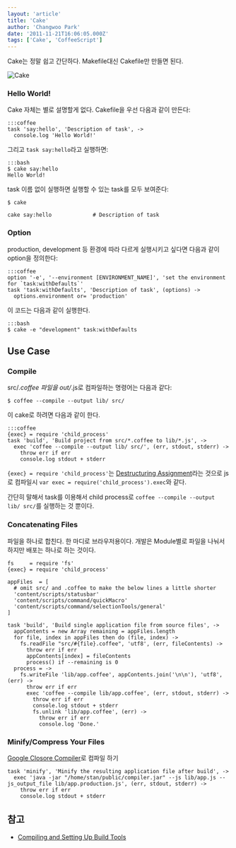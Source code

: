 ```yaml
---
layout: 'article'
title: 'Cake'
author: 'Changwoo Park'
date: '2011-11-21T16:06:05.000Z'
tags: ['Cake', 'CoffeeScript']
---
```


Cake는 정말 쉽고 간단하다. Makefile대신 Cakefile만 만들면 된다.

![Cake](/articles/2011/cake.png)

### Hello World!

Cake 자체는 별로 설명할게 없다. Cakefile을 우선 다음과 같이 만든다:

    :::coffee
    task 'say:hello', 'Description of task', ->
      console.log 'Hello World!'

그리고 `task say:hello`라고 실행하면:

    :::bash
    $ cake say:hello
    Hello World!

task 이름 없이 실행하면 실행할 수 있는 task를 모두 보여준다:

    $ cake
    
    cake say:hello             # Description of task

### Option

production, development 등 환경에 따라 다르게 실행시키고 싶다면 다음과 같이 option을 정의한다:

    :::coffee
    option '-e', '--environment [ENVIRONMENT_NAME]', 'set the environment for `task:withDefaults`'
    task 'task:withDefaults', 'Description of task', (options) ->
      options.environment or= 'production'

이 코드는 다음과 같이 실행한다.

    :::bash
    $ cake -e "development" task:withDefaults

## Use Case

### Compile

src/*.coffee 파일을 out/*.js로 컴파일하는 명령어는 다음과 같다:

    $ coffee --compile --output lib/ src/

이 cake로 하려면 다음과 같이 한다.

    :::coffee
    {exec} = require 'child_process'
    task 'build', 'Build project from src/*.coffee to lib/*.js', ->
      exec 'coffee --compile --output lib/ src/', (err, stdout, stderr) ->
        throw err if err
        console.log stdout + stderr

`{exec} = require 'child_process'`는 [Destructuring Assignment][2]라는 것으로 js로 컴파일시 `var exec = require('child_process').exec`와 같다.

간단히 말해서 task를 이용해서 child process로 `coffee --compile --output lib/ src/`를 실행하는 것 뿐이다.

### Concatenating Files

파일을 하나로 합친다. 한 마디로 브라우저용이다. 개발은 Module별로 파일을 나눠서 하지만 배포는 하나로 하는 것이다.

    fs     = require 'fs'
    {exec} = require 'child_process'

    appFiles  = [
      # omit src/ and .coffee to make the below lines a little shorter
      'content/scripts/statusbar'
      'content/scripts/command/quickMacro'
      'content/scripts/command/selectionTools/general'
    ]

    task 'build', 'Build single application file from source files', ->
      appContents = new Array remaining = appFiles.length
      for file, index in appFiles then do (file, index) ->
        fs.readFile "src/#{file}.coffee", 'utf8', (err, fileContents) ->
          throw err if err
          appContents[index] = fileContents
          process() if --remaining is 0
      process = ->
        fs.writeFile 'lib/app.coffee', appContents.join('\n\n'), 'utf8', (err) ->
          throw err if err
          exec 'coffee --compile lib/app.coffee', (err, stdout, stderr) ->
            throw err if err
            console.log stdout + stderr
            fs.unlink 'lib/app.coffee', (err) ->
              throw err if err
              console.log 'Done.'

### Minify/Compress Your Files

[Google Closore Compiler][]로 컴파일 하기

    task 'minify', 'Minify the resulting application file after build', ->
      exec 'java -jar "/home/stan/public/compiler.jar" --js lib/app.js --js_output_file lib/app.production.js', (err, stdout, stderr) ->
        throw err if err
        console.log stdout + stderr

[Google Closore Compiler]: http://code.google.com/closure/compiler/

## 참고

 - [Compiling and Setting Up Build Tools][1]

[1]: https://github.com/jashkenas/coffee-script/wiki/%5BHowTo%5D-Compiling-and-Setting-Up-Build-Tools
[2]: http://jashkenas.github.com/coffee-script/

